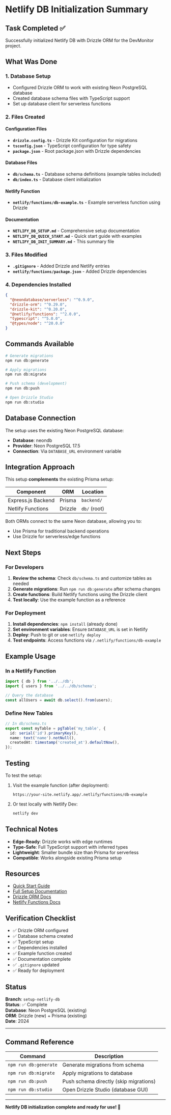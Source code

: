 # Netlify DB Initialization Summary

## Task Completed ✅

Successfully initialized Netlify DB with Drizzle ORM for the DevMonitor project.

## What Was Done

### 1. Database Setup
- Configured Drizzle ORM to work with existing Neon PostgreSQL database
- Created database schema files with TypeScript support
- Set up database client for serverless functions

### 2. Files Created

#### Configuration Files
- **`drizzle.config.ts`** - Drizzle Kit configuration for migrations
- **`tsconfig.json`** - TypeScript configuration for type safety
- **`package.json`** - Root package.json with Drizzle dependencies

#### Database Files
- **`db/schema.ts`** - Database schema definitions (example tables included)
- **`db/index.ts`** - Database client initialization

#### Netlify Function
- **`netlify/functions/db-example.ts`** - Example serverless function using Drizzle

#### Documentation
- **`NETLIFY_DB_SETUP.md`** - Comprehensive setup documentation
- **`NETLIFY_DB_QUICK_START.md`** - Quick start guide with examples
- **`NETLIFY_DB_INIT_SUMMARY.md`** - This summary file

### 3. Files Modified
- **`.gitignore`** - Added Drizzle and Netlify entries
- **`netlify/functions/package.json`** - Added Drizzle dependencies

### 4. Dependencies Installed
```json
{
  "@neondatabase/serverless": "^0.9.0",
  "drizzle-orm": "^0.29.0",
  "drizzle-kit": "^0.20.0",
  "@netlify/functions": "^2.0.0",
  "typescript": "^5.0.0",
  "@types/node": "^20.0.0"
}
```

## Commands Available

```bash
# Generate migrations
npm run db:generate

# Apply migrations
npm run db:migrate

# Push schema (development)
npm run db:push

# Open Drizzle Studio
npm run db:studio
```

## Database Connection

The setup uses the existing Neon PostgreSQL database:
- **Database**: neondb
- **Provider**: Neon PostgreSQL 17.5
- **Connection**: Via `DATABASE_URL` environment variable

## Integration Approach

This setup **complements** the existing Prisma setup:

| Component | ORM | Location |
|-----------|-----|----------|
| Express.js Backend | Prisma | `backend/` |
| Netlify Functions | Drizzle | `db/` (root) |

Both ORMs connect to the same Neon database, allowing you to:
- Use Prisma for traditional backend operations
- Use Drizzle for serverless/edge functions

## Next Steps

### For Developers

1. **Review the schema**: Check `db/schema.ts` and customize tables as needed
2. **Generate migrations**: Run `npm run db:generate` after schema changes
3. **Create functions**: Build Netlify functions using the Drizzle client
4. **Test locally**: Use the example function as a reference

### For Deployment

1. **Install dependencies**: `npm install` (already done)
2. **Set environment variables**: Ensure `DATABASE_URL` is set in Netlify
3. **Deploy**: Push to git or use `netlify deploy`
4. **Test endpoints**: Access functions via `/.netlify/functions/db-example`

## Example Usage

### In a Netlify Function

```typescript
import { db } from '../../db';
import { users } from '../../db/schema';

// Query the database
const allUsers = await db.select().from(users);
```

### Define New Tables

```typescript
// In db/schema.ts
export const myTable = pgTable('my_table', {
  id: serial('id').primaryKey(),
  name: text('name').notNull(),
  createdAt: timestamp('created_at').defaultNow(),
});
```

## Testing

To test the setup:

1. Visit the example function (after deployment):
   ```
   https://your-site.netlify.app/.netlify/functions/db-example
   ```

2. Or test locally with Netlify Dev:
   ```bash
   netlify dev
   ```

## Technical Notes

- **Edge-Ready**: Drizzle works with edge runtimes
- **Type-Safe**: Full TypeScript support with inferred types
- **Lightweight**: Smaller bundle size than Prisma for serverless
- **Compatible**: Works alongside existing Prisma setup

## Resources

- [Quick Start Guide](./NETLIFY_DB_QUICK_START.md)
- [Full Setup Documentation](./NETLIFY_DB_SETUP.md)
- [Drizzle ORM Docs](https://orm.drizzle.team/)
- [Netlify Functions Docs](https://docs.netlify.com/functions/overview/)

## Verification Checklist

- ✅ Drizzle ORM configured
- ✅ Database schema created
- ✅ TypeScript setup
- ✅ Dependencies installed
- ✅ Example function created
- ✅ Documentation complete
- ✅ `.gitignore` updated
- ✅ Ready for deployment

## Status

**Branch**: `setup-netlify-db`  
**Status**: ✅ Complete  
**Database**: Neon PostgreSQL (existing)  
**ORM**: Drizzle (new) + Prisma (existing)  
**Date**: 2024

---

## Command Reference

| Command | Description |
|---------|-------------|
| `npm run db:generate` | Generate migrations from schema |
| `npm run db:migrate` | Apply migrations to database |
| `npm run db:push` | Push schema directly (skip migrations) |
| `npm run db:studio` | Open Drizzle Studio (database GUI) |

---

**Netlify DB initialization complete and ready for use! 🚀**

